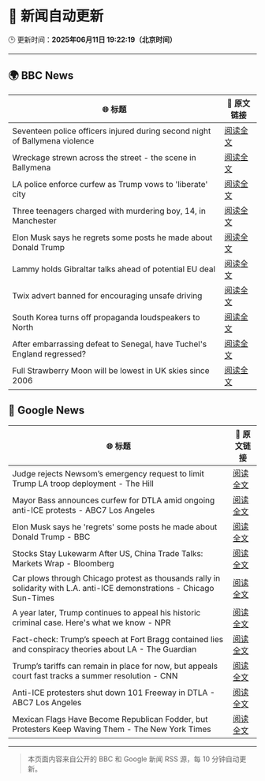 # 🧠 新闻自动更新

🕒 更新时间：**2025年06月11日 19:22:19（北京时间）**

---

## 🌍 BBC News

| 🌐 标题 | 🔗 原文链接 |
|--------|-------------|
| Seventeen police officers injured during  second night of Ballymena violence | [阅读全文](https://www.bbc.com/news/articles/c0k3le25r8ro) |
| Wreckage strewn across the street - the scene in Ballymena | [阅读全文](https://www.bbc.com/news/videos/ckg7xg3g8r2o) |
| LA police enforce curfew as Trump vows to 'liberate' city | [阅读全文](https://www.bbc.com/news/articles/cn7z45pyrvvo) |
| Three teenagers charged with murdering boy, 14, in Manchester | [阅读全文](https://www.bbc.com/news/articles/c1kvxvj4d2wo) |
| Elon Musk says he regrets some posts he made about Donald Trump | [阅读全文](https://www.bbc.com/news/articles/clyn4d33yyno) |
| Lammy holds Gibraltar talks ahead of potential EU deal | [阅读全文](https://www.bbc.com/news/articles/c5yxdyl3w22o) |
| Twix advert banned for encouraging unsafe driving | [阅读全文](https://www.bbc.com/news/articles/c5y5ez8189lo) |
| South Korea turns off propaganda loudspeakers to North | [阅读全文](https://www.bbc.com/news/articles/c4g65nrek75o) |
| After embarrassing defeat to Senegal, have Tuchel's England regressed? | [阅读全文](https://www.bbc.com/sport/football/articles/cx27z1l5pdzo) |
| Full Strawberry Moon will be lowest in UK skies since 2006 | [阅读全文](https://www.bbc.com/weather/articles/czdym6j6rero) |

## 📰 Google News

| 🌐 标题 | 🔗 原文链接 |
|--------|-------------|
| Judge rejects Newsom’s emergency request to limit Trump LA troop deployment - The Hill | [阅读全文](https://news.google.com/rss/articles/CBMilwFBVV95cUxOTVplQktCMFBNY1FQMWg3UHVOUEdROUtxSHhoVW5OTHJrd3M0U3dzU3NiMTFmX1RPOXY4d2l2OVl3WWFYSjM0bTVrTkV0aThoenI3RTRzWkY4V0RiVXcxUlp1dUw5MlBSN19nTDlzbUN1QU1vM0U1WWFXNmU2SzVzYm5kYXJlNmdNc2ZSRDcxQUJkOFFlOU4w0gGcAUFVX3lxTE4zR1Zic2JfSmItZEczSHBnN01ZVDNRdE1zX09mcVppLThab3BwSkJ5dUtERWVsYUZDMlN2X2s0c0d4XzJNcDNmV3IzSUF2Mzdiako0LWJ4VWNTTVlsaTcyblpyeFpJUFZ1YW1CaXROci1PZmRTb1VrSHZDRGczcnFDWExkZEJGQjRqUnV6T1Z1S1hvdjRxWnQ3cEpETw?oc=5) |
| Mayor Bass announces curfew for DTLA amid ongoing anti-ICE protests - ABC7 Los Angeles | [阅读全文](https://news.google.com/rss/articles/CBMixAFBVV95cUxORjhnSFJVWThLbzdHOHVSVndVZVdZSWZQbUVuTkQxVVpZNmVwaE9qUHJjd0tvdXhEVWV2ZEhJTFdnR2UtMElpNzN2OTZqc3NLd2RjSzQ2X2N5TGZseTBNUmF6dnZlaGNUMlpMeU5Ta3Q5MlY1M3RuUFZ0YW5vWXl1UXotdm9mX0o1WlVBbDE3QjFtOVlEaTl4elp4S3lOQkV2WUc3d2RNNE5WSkRBZFJXQmMxcGd5Z0hTOFhwY204OHNKNXM4?oc=5) |
| Elon Musk says he 'regrets' some posts he made about Donald Trump - BBC | [阅读全文](https://news.google.com/rss/articles/CBMiWkFVX3lxTFBhRlNWeHI4MG94QXRHTW9GTFZheHhERzRKY1p4a2FzMVE2RmFaT1BFbFBkQnlCQkgtTlROUUtlLXFzUjMzdUtvWWdNWEpYX25sWjNJREtkLUt4UdIBX0FVX3lxTE9qOTFXSXNWSUtOZUhEX0hzeEpucjJOUk5xNVl5bmdVMXZEUXZ3dnVNay1DVno1TFp3VGtUdnRTUjZ0bHotZE5LaEUtdk84VDVodkRkRzNnM28xUGljQS1V?oc=5) |
| Stocks Stay Lukewarm After US, China Trade Talks: Markets Wrap - Bloomberg | [阅读全文](https://news.google.com/rss/articles/CBMilAFBVV95cUxOMEZfSFQ4UVh0UzgtNy1FVzV4VF84NUhicElPNWZoa1YzLXFXanVid0VJVkNEaVQxcVIzeG05Mjh5S1RQX0hGRnN5Q05xWjFpb195NTd2djByQWRJWE9nVVFFUWkwZENTWEpYTXhITTV5LVhXMHh6RGw4UGVCZlAxWE1rODNXd19SYWNTbU83dElhbWVw?oc=5) |
| Car plows through Chicago protest as thousands rally in solidarity with L.A. anti-ICE demonstrations - Chicago Sun-Times | [阅读全文](https://news.google.com/rss/articles/CBMingFBVV95cUxQdnpTUWt4ejhCNXdmbUFlaEROQ2NWMFJzLWt6bzNDYnZEdjJaWTFxNUNuOUpzRGJqMGpDZVhtQlJaNkh2eVBGMk02N3otaC1xWWt2NXJtWlR2S0ViMUc1UGhvWElMTXoxS0VCV2h2X2xfXzBkeFQtbVdqMTFyOFRYOXRMaE9VanpiRWFtVUpHcm9hcU9KbTdtOG1wTndBdw?oc=5) |
| A year later, Trump continues to appeal his historic criminal case. Here's what we know - NPR | [阅读全文](https://news.google.com/rss/articles/CBMiuwFBVV95cUxNbDBnTGhuR2R1ZUg1UlNveW5lblVROHo2WVpZdkZGR2x5VU9wU2ZlN3VkYzdlRlRfTTVIOU5xLU1od0IzRnZydzViRjdyd012LUNCNGFMTmFyT0lFU1k4NUhXejBNNm9sMXlOdDM4d1hSVmYweTk5T1ZUUVVHTEJKSlpYWDZZWm13U2RPSVhTYVVDRG9Hdnlva3pfSXZhZ19hNmdFcVNPSENJRDRHMVdUeWRlUGFUeFp6aDFR?oc=5) |
| Fact-check: Trump’s speech at Fort Bragg contained lies and conspiracy theories about LA - The Guardian | [阅读全文](https://news.google.com/rss/articles/CBMiigFBVV95cUxQV0xYenlkYnBQYWhfSEQ3SmRfSGctQjlfUVBfZzAxUjdlaktudXJVMFJrVnplRGI4UG9EOVNsTE43eXlMWHJZalBxN2lmLUpadHlZVXZVRk0zbFE3bG8zNWxFMTYtaExYWjljSzFaZW9iekFxZDAzRmNrUzlMZ2JPVHpyRWw1TWxrMEE?oc=5) |
| Trump’s tariffs can remain in place for now, but appeals court fast tracks a summer resolution - CNN | [阅读全文](https://news.google.com/rss/articles/CBMifEFVX3lxTE5QUGtlb0RweVMwQWpYN0dCelJxaWowQS0xREhJaVR6b0xockZPU2hsOFMyRUJINlprbDBndEJONnBzSEJwZXFxblFCbWJMRGlsWTNfMGcycUhEUlZscTRDOWVpajlhNFM3MnlrM2VQTmtIcnY3SDc2YkpkcnLSAYIBQVVfeXFMTThBRTVROGJtVmJ3TVFDZmZqekpmTERwa3pubUhOWk9pMTd3dHBxbUpuRV82aktXbkpvSS1QcE1fVnhLb1NKclprV2N4LWdiZkVXeWw1UW5uZVdwam9EeHZxTE1xR0Fabl9lY3ZuNDRJSUNNdjJ4MzkybEZpS051YWVTUQ?oc=5) |
| Anti-ICE protesters shut down 101 Freeway in DTLA - ABC7 Los Angeles | [阅读全文](https://news.google.com/rss/articles/CBMixAFBVV95cUxPdERzVkQzWTRaLWtNSXdobFVfRE80WVRRN2M0aHhvMXRadC0wLURiUkRRd1JXVDViWTJIbDN2TEN5MjBpa0t6aHVFWkYtTlQyTzZ0RzBBZ0tRVEdkQ1FBSm96TG5XMi01Y25fbERZX1ZGUmJlWkpfcGhlUkk3bi0xa09SczIwOXVhcmVGWDNCeEM0RUdoVGZHQWNfckt1Skx3V0ZlTmJCckpDVU8wUXdHcWZMamFvR1JYYjdMc1ExcDlRNEtU?oc=5) |
| Mexican Flags Have Become Republican Fodder, but Protesters Keep Waving Them - The New York Times | [阅读全文](https://news.google.com/rss/articles/CBMiugFBVV95cUxOVm1TVVRFVm02NjAwS0hHT1VoVTQxVGxnNVhMSHRLT3VkWW1tOXYzeF8yN21pVVEwWkZpRy1sSENxOG5WSWtFc3hUNm80QlNIVkNwLVpRNmoxX0VOTzRfR2o2eElqQkoxX05NWjcycmxNeXRYN09iUFJWZ2RMb2lTcklsbERtSGl6THNMM0NWbWdVTk9DSWlTUGM4WTN6NmQ2SnFLTEJkMF9Ka1M2ajRfTVNhQ0daRVhkQmc?oc=5) |

---
> 本页面内容来自公开的 BBC 和 Google 新闻 RSS 源，每 10 分钟自动更新。